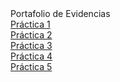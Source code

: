 <html>
<head>

</head>
<body>
	Portafolio de Evidencias   
	<br>
	<a href="PRACTICA1.html">Práctica 1</a> <br>
	<a href="PRACTICA2.html">Práctica 2</a> <br>
	<a href="PRACTICA3.html">Práctica 3</a> <br>
	<a href="practica4/index.html">Práctica 4</a> <br>
	<a href="practica5/criba.html">Práctica 5</a> <br>
</body>
</html>
